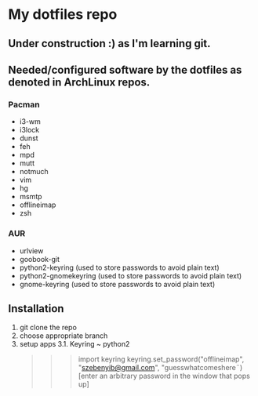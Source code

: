 # My dotfiles repo

Under construction :) as I'm learning git.
------------------------------------------

## Needed/configured software by the dotfiles as denoted in ArchLinux repos.
### Pacman
+ i3-wm
+ i3lock
+ dunst
+ feh
+ mpd
+ mutt
+ notmuch
+ vim
+ hg
+ msmtp
+ offlineimap
+ zsh

### AUR
+ urlview
+ goobook-git
+ python2-keyring (used to store passwords to avoid plain text)
+ python2-gnomekeyring (used to store passwords to avoid plain text)
+ gnome-keyring (used to store passwords to avoid plain text)

## Installation
1. git clone the repo
2. choose appropriate branch
3. setup apps
3.1. Keyring
	~ python2
	>>> import keyring
	>>> keyring.set_password("offlineimap", "szebenyib@gmail.com", "guesswhatcomeshere¨)
	[enter an arbitrary password in the window that pops up]

